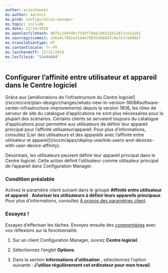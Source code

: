 ```yaml
---
author: aczechowski
ms.author: aaroncz
ms.prod: configuration-manager
ms.topic: include
ms.date: 12/14/2018
ms.openlocfilehash: 0075c149fd6cf55bffdeb1d0331611812ce1a2b1
ms.sourcegitcommit: d36e4c7082a5144e79035dd8847c8e741fa04667
ms.translationtype: HT
ms.contentlocale: fr-FR
ms.lasthandoff: 12/15/2018
ms.locfileid: "53444684"
---
```

## <a name="bkmk_uda"></a> Configurer l’affinité entre utilisateur et appareil dans le Centre logiciel
<!--3485366--> Grâce aux [améliorations de l’infrastructure du Centre logiciel](/sccm/core/plan-design/changes/whats-new-in-version-1806#software-center-infrastructure-improvements) depuis la version 1806, les rôles de serveur de site du catalogue d’applications ne sont plus nécessaires pour la plupart des scénarios. Certains clients se servaient toujours du catalogue d’applications pour permettre aux utilisateurs de définir leur appareil principal pour l’affinité utilisateur/appareil. Pour plus d’informations, consultez [Lier des utilisateurs et des appareils avec l’affinité entre utilisateur et appareil](/sccm/apps/deploy-use/link-users-and-devices-with-user-device-affinity).

Désormais, les utilisateurs peuvent définir leur appareil principal dans le Centre logiciel. Cette action définit l’utilisateur comme utilisateur principal de l’appareil dans Configuration Manager.


### <a name="prerequisite"></a>Condition préalable

Activez le paramètre client suivant dans le groupe **Affinité entre utilisateur et appareil** : **Autoriser les utilisateurs à définir leurs appareils principaux**. Pour plus d’informations, consultez [À propos des paramètres client](/sccm/core/clients/deploy/about-client-settings#user-and-device-affinity).


### <a name="try-it-out"></a>Essayez !

Essayez d’effectuer les tâches. Envoyez ensuite des [commentaires](/sccm/core/understand/find-help#product-feedback) avec vos réflexions sur la fonctionnalité.

1. Sur un client Configuration Manager, ouvrez **Centre logiciel**.  

2. Sélectionnez l’onglet **Options**.  

3. Dans la section **Informations d’utilisation** , sélectionnez l’option suivante : **J’utilise régulièrement cet ordinateur pour mon travail**.  

